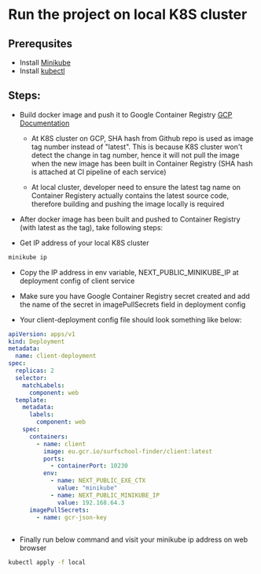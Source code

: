 # Run the project on local K8S cluster

## Prerequsites

- Install [Minikube](https://minikube.sigs.k8s.io/docs/start/)
- Install [kubectl](https://kubernetes.io/docs/tasks/tools/install-kubectl/)


## Steps: 
- Build docker image and push it to Google Container Registry [GCP Documentation](https://cloud.google.com/container-registry/docs/pushing-and-pulling)

    - At K8S cluster on GCP, SHA hash from Github repo is used as image tag number instead of "latest". This is because K8S cluster won't detect the change in tag number, hence it will not pull the image when the new image has been built in Container Registry (SHA hash is attached at CI pipeline of each service)

    - At local cluster, developer need to ensure the latest tag name on Container Registery actually contains the latest source code, therefore building and pushing the image locally is required

- After docker image has been built and pushed to Container Registry (with latest as the tag), take following steps:




- Get IP address of your local K8S cluster


```bash
minikube ip
```

    
- Copy the IP address in env variable, NEXT_PUBLIC_MINIKUBE_IP at deployment config of client service


- Make sure you have Google Container Registry secret created and add the name of the secret in imagePullSecrets field in deployment config
   

- Your client-deployment config file should look something like below:

```yaml
apiVersion: apps/v1
kind: Deployment
metadata:
  name: client-deployment
spec:
  replicas: 2
  selector: 
    matchLabels:
      component: web
  template:
    metadata:
      labels:
        component: web
    spec:
      containers:
        - name: client
          image: eu.gcr.io/surfschool-finder/client:latest
          ports:
            - containerPort: 10230
          env:
            - name: NEXT_PUBLIC_EXE_CTX
              value: "minikube"
            - name: NEXT_PUBLIC_MINIKUBE_IP
              value: 192.168.64.3
      imagePullSecrets:
        - name: gcr-json-key
        
```

- Finally run below command and visit your minikube ip address on web browser

```bash
kubectl apply -f local
```






